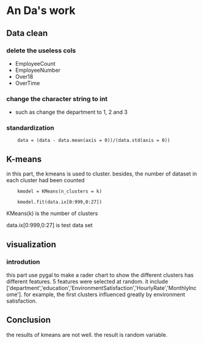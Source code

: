 # An Da's work
## 	Data clean
### delete the useless cols
- EmployeeCount
- EmployeeNumber
- Over18
- OverTime
### change the character string to int
- such as change the department to 1, 2 and 3
### standardization

		data = (data - data.mean(axis = 0))/(data.std(axis = 0))

## K-means
in this part, the kmeans is used to cluster. besides, the number of dataset in each cluster had been counted


		kmodel = KMeans(n_clusters = k)  

		kmodel.fit(data.ix[0:999,0:27])
KMeans(k) is the number of clusters

data.ix[0:999,0:27] is test data set
## visualization
### introdution
this part use pygal to make a rader chart to show the different clusters has different features. 5 features were selected at random. it include ['department','education','EnvironmentSatisfaction','HourlyRate','MonthlyIncome']. for example, the first clusters influenced greatly by environment satisfaction.
## Conclusion
the results of kmeans are not well. the result is random variable. 






